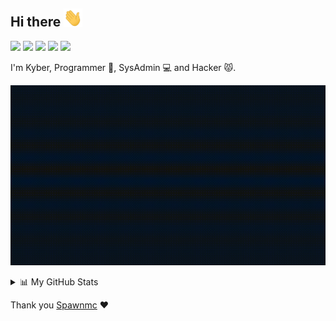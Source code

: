 ## Hi there <img src="hand.gif" width="30">

<a href="https://twitter.com/intent/follow?screen_name=kyb3rcipher" target="_blank"><img src="https://img.shields.io/static/v1?label=&message=+Twitter&color=263238&style=for-the-badge&logo=twitter&logoColor=%23aaaaaaaa"></a>
<a href="https://www.instagram.com/kyb3rcipher" target="_blank"><img src="https://img.shields.io/static/v1?label=&message=+Instagram&color=263238&style=for-the-badge&logo=instagram&logoColor=%23aaaaaaaa"></a>
<a href="https://reddit.com/u/kyb3rcipher" target="_blank"><img src="https://img.shields.io/static/v1?label=&message=+Reddit&color=263238&style=for-the-badge&logo=reddit&logoColor=%23aaaaaaaa"></a>
<a href="https://app.hackthebox.com/profile/667136" target="_blank"><img src="https://img.shields.io/static/v1?label=&message=+HackTheBox&color=263238&style=for-the-badge&logo=hackthebox&logoColor=%23aaaaaaaa"></a>
<a href="https://kyb3rcipher.com/kyb3rcipher.asc" target="_blank"><img src="https://img.shields.io/static/v1?label=&message=+PGP%20Key&color=263238&style=for-the-badge&logo=keybase&logoColor=%23aaaaaaaa"></a>


I'm Kyber, Programmer :blue_book:, SysAdmin :computer: and Hacker :pouting_cat:.

![Banner](banner.gif)

<details>
<summary>📊 My GitHub Stats</summary>
<br>

![GitHub Stats](https://github-readme-stats.vercel.app/api?username=kyb3rcipher&show_icons=true&theme=tokyonight&include_all_commits=false)
![GitHub Top](https://github-readme-stats.vercel.app/api/top-langs/?username=kyb3rcipher&show_icons=true&include_all_commits=true&hide_border=false&theme=tokyonight&layout=compact)

<a href="https://gitstats.me/kyb3rcipher" target="_blank">My Git Stats</a><br>
<a href="https://skyline.github.com/kyb3rcipher/2021" target="_blank">My GitHub 2021 Skyline</a>

(<b>Note:</b> These metrics do not take into account my other repositories hosted by [kyb3r alt](https://github.com/kyb3rcipheralt). The top languages is only a metric of the languages my public code consists of and doesn't reflect experience or skill level.)

<details>
  <summary>🔥 My GitHub Streaks</summary>
   <br>
   <img src="https://github-readme-streak-stats.herokuapp.com?user=kyb3rcipher&theme=tokyonight&date_format=M%20j%5B%2C%20Y%5D&fire=EC0101" height="192px"/>
</details>

</details>

Thank you [Spawnmc](https://github.com/spxwnmc) :heart:
